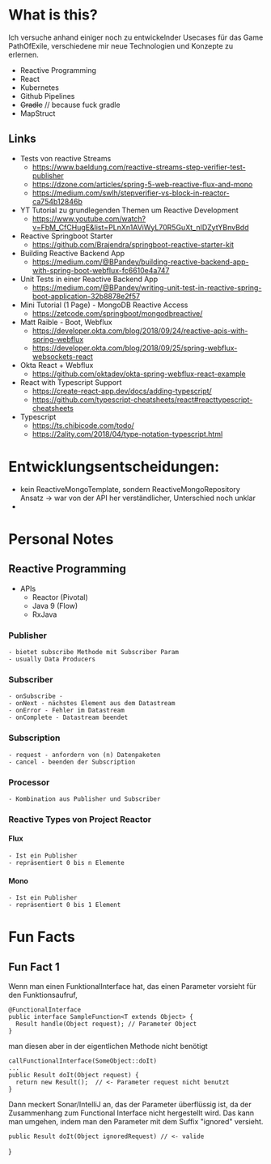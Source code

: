 # What is this?

Ich versuche anhand einiger noch zu entwickelnder Usecases für das Game PathOfExile, verschiedene mir neue Technologien
und Konzepte zu erlernen.

- Reactive Programming
- React
- Kubernetes
- Github Pipelines
- ~~Gradle~~ // because fuck gradle
- MapStruct

## Links

- Tests von reactive Streams
    - https://www.baeldung.com/reactive-streams-step-verifier-test-publisher
    - https://dzone.com/articles/spring-5-web-reactive-flux-and-mono
    - https://medium.com/swlh/stepverifier-vs-block-in-reactor-ca754b12846b
- YT Tutorial zu grundlegenden Themen um Reactive Development
    - https://www.youtube.com/watch?v=FbM_CfCHugE&list=PLnXn1AViWyL70R5GuXt_nIDZytYBnvBdd
- Reactive Springboot Starter
    - https://github.com/Brajendra/springboot-reactive-starter-kit
- Building Reactive Backend App
    - https://medium.com/@BPandey/building-reactive-backend-app-with-spring-boot-webflux-fc6610e4a747
- Unit Tests in einer Reactive Backend App
    - https://medium.com/@BPandey/writing-unit-test-in-reactive-spring-boot-application-32b8878e2f57
- Mini Tutorial (1 Page) - MongoDB Reactive Access
    - https://zetcode.com/springboot/mongodbreactive/
- Matt Raible - Boot, Webflux
    - https://developer.okta.com/blog/2018/09/24/reactive-apis-with-spring-webflux
    - https://developer.okta.com/blog/2018/09/25/spring-webflux-websockets-react
- Okta React + Webflux
    - https://github.com/oktadev/okta-spring-webflux-react-example
- React with Typescript Support
    - https://create-react-app.dev/docs/adding-typescript/
    - https://github.com/typescript-cheatsheets/react#reacttypescript-cheatsheets
- Typescript
    - https://ts.chibicode.com/todo/
    - https://2ality.com/2018/04/type-notation-typescript.html

# Entwicklungsentscheidungen:

- kein ReactiveMongoTemplate, sondern ReactiveMongoRepository Ansatz -> war von der API her verständlicher, Unterschied
  noch unklar
-

# Personal Notes

## Reactive Programming

- APIs
    - Reactor (Pivotal)
    - Java 9 (Flow)
    - RxJava

### Publisher

    - bietet subscribe Methode mit Subscriber Param
    - usually Data Producers

### Subscriber

    - onSubscribe - 
    - onNext - nächstes Element aus dem Datastream
    - onError - Fehler im Datastream
    - onComplete - Datastream beendet

### Subscription

    - request - anfordern von (n) Datenpaketen
    - cancel - beenden der Subscription 

### Processor

    - Kombination aus Publisher und Subscriber

### Reactive Types von Project Reactor

#### Flux

    - Ist ein Publisher
    - repräsentiert 0 bis n Elemente

#### Mono

    - Ist ein Publisher
    - repräsentiert 0 bis 1 Element

# Fun Facts

## Fun Fact 1

Wenn man einen FunktionalInterface hat, das einen Parameter vorsieht für den Funktionsaufruf,

    @FunctionalInterface
    public interface SampleFunction<T extends Object> {
      Result handle(Object request); // Parameter Object
    }

man diesen aber in der eigentlichen Methode nicht benötigt

    callFunctionalInterface(SomeObject::doIt)
    ...
    public Result doIt(Object request) {
      return new Result();  // <- Parameter request nicht benutzt
    }

Dann meckert Sonar/IntelliJ an, das der Parameter überflüssig ist, da der Zusammenhang zum
Functional Interface nicht hergestellt wird.
Das kann man umgehen, indem man den Parameter mit dem Suffix "ignored" versieht.

    public Result doIt(Object ignoredRequest) // <- valide

}